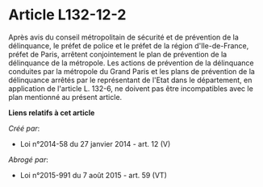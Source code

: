 # Article L132-12-2

Après avis du conseil métropolitain de sécurité et de prévention de la délinquance, le préfet de police et le préfet de la
région d'Ile-de-France, préfet de Paris, arrêtent conjointement le plan de prévention de la délinquance de la métropole. Les
actions de prévention de la délinquance conduites par la métropole du Grand Paris et les plans de prévention de la
délinquance arrêtés par le représentant de l'Etat dans le département, en application de l'article L. 132-6, ne doivent pas
être incompatibles avec le plan mentionné au présent article.

**Liens relatifs à cet article**

_Créé par_:

  - Loi n°2014-58 du 27 janvier 2014 - art. 12 (V)

_Abrogé par_:

  - Loi n°2015-991 du 7 août 2015 - art. 59 (VT)
